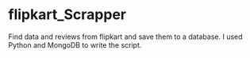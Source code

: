 # flipkart_Scrapper
Find data and reviews from flipkart and save them to a database. I used Python and MongoDB to write the script.
